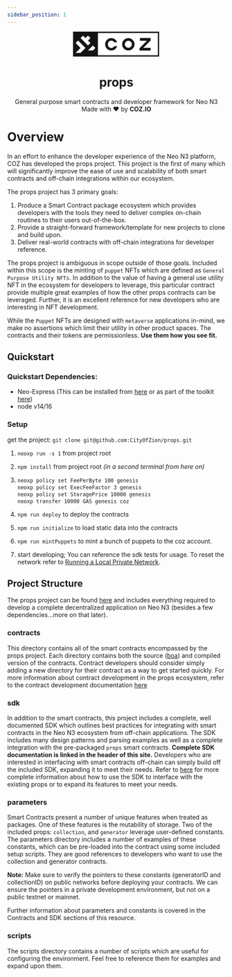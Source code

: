 ```yaml
---
sidebar_position: 1
---
```


<p align="center">
  <img
    src="https://raw.githubusercontent.com/CityOfZion/wallet-connect-sdk/develop/.github/resources/images/coz.png"
    width="200px;"></img>
</p>

<h1 align="center">props</h1>

<p align="center">
  General purpose smart contracts and developer framework for Neo N3
  <br/> Made with ❤ by <b>COZ.IO</b>
</p>

# Overview

In an effort to enhance the developer experience of the Neo N3 platform, COZ has developed the props project.  This project is the first of many which
will significantly improve the ease of use and scalability of both smart contracts and off-chain integrations within our ecosystem.

The props project has 3 primary goals:
1. Produce a Smart Contract package ecosystem which provides developers with the tools they need to deliver complex on-chain routines to their users out-of-the-box.
2. Provide a straight-forward framework/template for new projects to clone and build upon.
3. Deliver real-world contracts with off-chain integrations for developer reference.

The props project is ambiguous in scope outside of those goals.  Included within this scope is the minting of `puppet` NFTs which
are defined as `General Purpose Utility NFTs`.  In addition to the value of having a general use utility NFT in the ecosystem for developers to leverage,
this particular contract provide multiple great examples of how the other props contracts can be leveraged.  Further, it is an excellent reference for
new developers who are interesting in NFT development.

While the `Puppet` NFTs are designed with `metaverse` applications in-mind, we make no assertions which limit their
utility in other product spaces.  The contracts and their tokens are permissionless.  **Use them how you see fit.**

## Quickstart

### Quickstart Dependencies:
* Neo-Express (This can be installed from [here](https://github.com/neo-project/neo-express) or as part of the toolkit [here](https://github.com/neo-project/neo-debugger))
* node v14/16

### Setup
get the project: `git clone git@github.com:CityOfZion/props.git`

1. `neoxp run -s 1` from project root
2. `npm install` from project root *(in a second terminal from here on)*
3.
   ```
   neoxp policy set FeePerByte 100 genesis
   neoxp policy set ExecFeeFactor 3 genesis
   neoxp policy set StoragePrice 10000 genesis
   neoxp transfer 10000 GAS genesis coz
   ```

4. `npm run deploy` to deploy the contracts
5. `npm run initialize` to load static data into the contracts
6. `npm run mintPuppets` to mint a bunch of puppets to the coz account.
7. start developing; You can reference the sdk tests for usage.  To reset the network refer to [Running a Local Private Network](https://props.coz.io/d/docs/contracts/#running-a-local-private-network).

## Project Structure
The props project can be found [here](https://github.com/CityOfZion/props) and includes everything required to develop
a complete decentralized application on Neo N3 (besides a few dependencies...more on that later).

### contracts
This directory contains all of the smart contracts encompassed by the props project.  Each directory contains both the
source ([boa](https://github.com/CityOfZion/neo3-boa)) and compiled version of the contracts.
Contract developers should consider simply adding a new directory for their contract as a way to get started quickly.
For more information about contract development in the props ecosystem, refer to the contract development
documentation [here](/d/docs/contracts)

### sdk
In addition to the smart contracts, this project includes a complete, well documented SDK which outlines best practices for
integrating with smart contracts in the Neo N3 ecosystem from off-chain applications.  The SDK includes many design patterns and parsing examples as well as
a complete integration with the pre-packaged `props` smart contracts. **Complete SDK documentation is linked in the header of this site.**
Developers who are interested in interfacing with smart contracts off-chain can simply build off the included SDK, expanding it to meet their needs.
Refer to [here](/d/docs/sdk/ts/) for more complete information about how to use the SDK to interface with the existing props or to expand its
features to meet your needs.

### parameters
Smart Contracts present a number of unique features when treated as packages.  One of these features is the mutability of storage.
Two of the included props: `collection`, and `generator` leverage user-defined constants.  The parameters directory includes a number of examples of these constants, which can be
pre-loaded into the contract using some included setup scripts.  They are good references to developers who want to use the collection and generator contracts.

**Note:** Make sure to verify the pointers to these constants (generatorID and collectionID) on public networks before deploying your contracts.  We can ensure the pointers in a
private development environment, but not on a public testnet or mainnet.

Further information about parameters and constants is covered in the Contracts and SDK sections of this resource.

### scripts
The scripts directory contains a number of scripts which are useful for configuring the environment.  Feel free to reference them for examples and expand upon them.